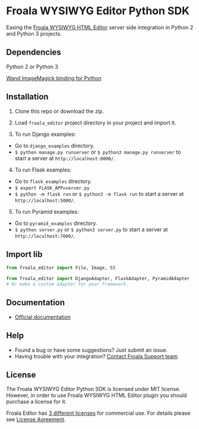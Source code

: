 # Froala WYSIWYG Editor Python SDK

Easing the [Froala WYSIWYG HTML Editor](https://github.com/froala/wysiwyg-editor) server side integration in Python 2 and Python 3 projects.

## Dependencies

Python 2 or Python 3

[Wand ImageMagick binding for Python](http://docs.wand-py.org/en/0.4.3/)

## Installation

1. Clone this repo or download the zip.

2. Load `froala_editor` project directory in your project and import it.

3. To run Django examples:

 * Go to `django_examples` directory.
 * `$ python manage.py runserver` or `$ python3 manage.py runserver` to start a server at `http://localhost:8000/`.

4. To run Flask examples:

 * Go to `flask_examples` directory.
 * `$ export FLASK_APP=server.py`
 * `$ python -m flask run` or `$ python3 -m flask run` to start a server at `http://localhost:5000/`.

5. To run Pyramid examples:

 * Go to `pyramid_examples` directory.
 * `$ python server.py` or `$ python3 server.py` to start a server at `http://localhost:7000/`.

## Import lib

```python
from froala_editor import File, Image, S3

from froala_editor import DjangoAdapter, FlaskAdapter, PyramidAdapter
# Or make a custom adapter for your framework.
```

## Documentation

 * [Official documentation](https://www.froala.com/wysiwyg-editor/docs/sdks/python)

## Help
- Found a bug or have some suggestions? Just submit an issue.
- Having trouble with your integration? [Contact Froala Support team](http://froala.dev/wysiwyg-editor/contact).


## License

The Froala WYSIWYG Editor Python SDK is licensed under MIT license. However, in order to use Froala WYSIWYG HTML Editor plugin you should purchase a license for it.

Froala Editor has [3 different licenses](http://froala.com/wysiwyg-editor/pricing) for commercial use.
For details please see [License Agreement](http://froala.com/wysiwyg-editor/terms).